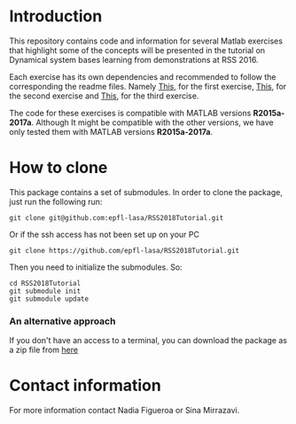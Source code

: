 # Introduction

This repository contains code and information for several Matlab exercises that highlight some of the concepts will be presented in the tutorial on Dynamical system bases learning from demonstrations at RSS 2016.

Each exercise has its own dependencies and recommended to follow the corresponding the readme files. Namely [This](https://github.com/epfl-lasa/RSS2018Tutorial/blob/master/Exercise_1/README.md), for the first exercise,  [This](https://github.com/epfl-lasa/RSS2018Tutorial/blob/master/Exercise_2/README.md), for the second exercise and [This](https://github.com/epfl-lasa/RSS2018Tutorial/blob/master/Exercise_3/README.md), for the third exercise.

The code for these exercises is compatible with MATLAB versions **R2015a-2017a**. Although It might be compatible with the other versions, we have only tested them with MATLAB versions **R2015a-2017a**.

# How to clone
This package contains a set of submodules. In order to clone the package, just run the following run:

```
git clone git@github.com:epfl-lasa/RSS2018Tutorial.git
```
Or if the ssh access has not been set up on your PC 

```
git clone https://github.com/epfl-lasa/RSS2018Tutorial.git
```

Then you need to initialize the submodules. So:

```
cd RSS2018Tutorial
git submodule init
git submodule update
```
### An alternative approach
If you don't have an access to a terminal, you can download the package as a zip file from [here](https://github.com/epfl-lasa/RSS2018Tutorial/releases)
# Contact information
For more information contact Nadia Figueroa or Sina Mirrazavi.
